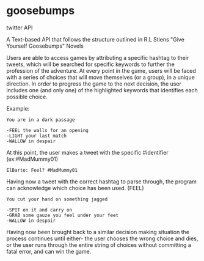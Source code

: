 goosebumps
==========

twitter API

A Text-based API that follows the structure outlined in R.L Stiens "Give Yourself Goosebumps" Novels

Users are able to access games by attributing a specific hashtag to their tweets, 
which will be searched for specific keywords to further the profession of the adventure.
At every point in the game, users will be faced with a series of choices that will move themselves (or a group), in a unique direction.
In order to progress the game to the next decision, the user includes one (and only one) of the highlighted keywords that identifies each possible choice.

Example:

	You are in a dark passage

	-FEEL the walls for an opening
	-LIGHT your last match
	-WALLOW in despair

At this point, the user makes a tweet with the specific #identifier (ex:#MadMummy01)

	ElBarto: Feel? #MadMummy01
	
Having now a tweet with the correct hashtag to parse through, the program can acknowledge which choice has been used. (FEEL)

	You cut your hand on something jagged
	
	-SPIT on it and carry on
	-GRAB some gauze you feel under your feet
	-WALLOW in despair

Having now been brought back to a similar decision making situation the process continues until either- the user chooses the wrong choice and dies,
or the user runs through the entire string of choices without committing a fatal error, and can win the game.